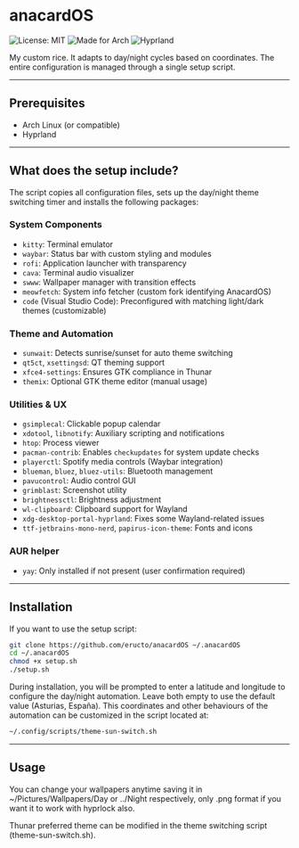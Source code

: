 # anacardOS
                  
![License: MIT](https://img.shields.io/badge/License-MIT-yellow.svg)
![Made for Arch](https://img.shields.io/badge/made%20for-ArchLinux-blue)
![Hyprland](https://img.shields.io/badge/WM-Hyprland-ff69b4)

My custom rice. It adapts to day/night cycles based on coordinates. The entire configuration is managed through a single setup script.

---

## Prerequisites

- Arch Linux (or compatible)
- Hyprland

---

## What does the setup include?
The script copies all configuration files, sets up the day/night theme switching timer and installs the following packages:

### System Components
- `kitty`: Terminal emulator
- `waybar`: Status bar with custom styling and modules
- `rofi`: Application launcher with transparency
- `cava`: Terminal audio visualizer
- `swww`: Wallpaper manager with transition effects
- `meowfetch`: System info fetcher (custom fork identifying AnacardOS)
- `code` (Visual Studio Code): Preconfigured with matching light/dark themes (customizable)

### Theme and Automation
- `sunwait`: Detects sunrise/sunset for auto theme switching
- `qt5ct`, `xsettingsd`: QT theming support
- `xfce4-settings`: Ensures GTK compliance in Thunar
- `themix`: Optional GTK theme editor (manual usage)

### Utilities & UX
- `gsimplecal`: Clickable popup calendar
- `xdotool`, `libnotify`: Auxiliary scripting and notifications
- `htop`: Process viewer
- `pacman-contrib`: Enables `checkupdates` for system update checks
- `playerctl`: Spotify media controls (Waybar integration)
- `blueman`, `bluez`, `bluez-utils`: Bluetooth management
- `pavucontrol`: Audio control GUI
- `grimblast`: Screenshot utility
- `brightnessctl`: Brightness adjustment
- `wl-clipboard`: Clipboard support for Wayland
- `xdg-desktop-portal-hyprland`: Fixes some Wayland-related issues
- `ttf-jetbrains-mono-nerd`, `papirus-icon-theme`: Fonts and icons

### AUR helper
- `yay`: Only installed if not present (user confirmation required)


---

## Installation

If you want to use the setup script:

```bash
git clone https://github.com/eructo/anacardOS ~/.anacardOS
cd ~/.anacardOS
chmod +x setup.sh
./setup.sh
```

During installation, you will be prompted to enter a latitude and longitude to configure the day/night automation. Leave both empty to use the default value (Asturias, España).
This coordinates and other behaviours of the automation can be customized in the script located at:

```bash
~/.config/scripts/theme-sun-switch.sh
```

---

## Usage

You can change your wallpapers anytime saving it in ~/Pictures/Wallpapers/Day or ../Night respectively, only .png format if you want it to work with hyprlock also.

Thunar preferred theme can be modified in the theme switching script (theme-sun-switch.sh).
